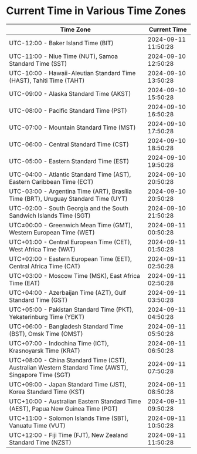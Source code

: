 # Current Time in Various Time Zones

| Time Zone | Current Time |
|-----------|--------------|
| UTC-12:00 - Baker Island Time (BIT) | 2024-09-11 11:50:28 |
| UTC-11:00 - Niue Time (NUT), Samoa Standard Time (SST) | 2024-09-10 12:50:28 |
| UTC-10:00 - Hawaii-Aleutian Standard Time (HAST), Tahiti Time (TAHT) | 2024-09-10 13:50:28 |
| UTC-09:00 - Alaska Standard Time (AKST) | 2024-09-10 15:50:28 |
| UTC-08:00 - Pacific Standard Time (PST) | 2024-09-10 16:50:28 |
| UTC-07:00 - Mountain Standard Time (MST) | 2024-09-10 17:50:28 |
| UTC-06:00 - Central Standard Time (CST) | 2024-09-10 18:50:28 |
| UTC-05:00 - Eastern Standard Time (EST) | 2024-09-10 19:50:28 |
| UTC-04:00 - Atlantic Standard Time (AST), Eastern Caribbean Time (ECT) | 2024-09-10 20:50:28 |
| UTC-03:00 - Argentina Time (ART), Brasília Time (BRT), Uruguay Standard Time (UYT) | 2024-09-10 20:50:28 |
| UTC-02:00 - South Georgia and the South Sandwich Islands Time (SGT) | 2024-09-10 21:50:28 |
| UTC±00:00 - Greenwich Mean Time (GMT), Western European Time (WET) | 2024-09-11 00:50:28 |
| UTC+01:00 - Central European Time (CET), West Africa Time (WAT) | 2024-09-11 01:50:28 |
| UTC+02:00 - Eastern European Time (EET), Central Africa Time (CAT) | 2024-09-11 02:50:28 |
| UTC+03:00 - Moscow Time (MSK), East Africa Time (EAT) | 2024-09-11 02:50:28 |
| UTC+04:00 - Azerbaijan Time (AZT), Gulf Standard Time (GST) | 2024-09-11 03:50:28 |
| UTC+05:00 - Pakistan Standard Time (PKT), Yekaterinburg Time (YEKT) | 2024-09-11 04:50:28 |
| UTC+06:00 - Bangladesh Standard Time (BST), Omsk Time (OMST) | 2024-09-11 05:50:28 |
| UTC+07:00 - Indochina Time (ICT), Krasnoyarsk Time (KRAT) | 2024-09-11 06:50:28 |
| UTC+08:00 - China Standard Time (CST), Australian Western Standard Time (AWST), Singapore Time (SGT) | 2024-09-11 07:50:28 |
| UTC+09:00 - Japan Standard Time (JST), Korea Standard Time (KST) | 2024-09-11 08:50:28 |
| UTC+10:00 - Australian Eastern Standard Time (AEST), Papua New Guinea Time (PGT) | 2024-09-11 09:50:28 |
| UTC+11:00 - Solomon Islands Time (SBT), Vanuatu Time (VUT) | 2024-09-11 10:50:28 |
| UTC+12:00 - Fiji Time (FJT), New Zealand Standard Time (NZST) | 2024-09-11 11:50:28 |
